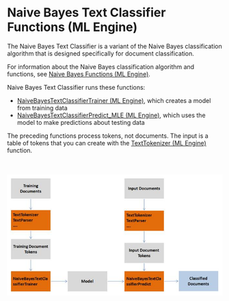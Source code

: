 <html><head></head><body id="hgc1507916729258"><h1 class="title topictitle1" id="ariaid-title1">Naive Bayes Text Classifier Functions (ML Engine)</h1><div class="body conbody"><div class="section" id="hgc1507916729258__section_N1000E_N1000C_N10001">
<p class="p">The Naive Bayes Text Classifier is a variant of the Naive Bayes classification algorithm that is designed specifically for document classification.</p>
<p class="p">For information about the Naive Bayes classification algorithm and functions, see <a href="xhl1570134681012.md">Naive Bayes Functions (ML Engine)</a>.</p>
<p class="p">Naive Bayes Text Classifier runs these functions:</p>
<ul class="ul" id="hgc1507916729258__ul_sgl_vy2_n1b">
<li class="li"><a href="rqb1558538329353.md#umc1507760750165">NaiveBayesTextClassifierTrainer (ML Engine)</a>, which creates a model from training data</li>
<li class="li"><a href="guv1541533763626.md#erm1507322198819">NaiveBayesTextClassifierPredict_MLE (ML Engine)</a>, which uses the model to make predictions about testing data</li></ul>
<p class="p">The preceding functions process tokens, not documents. The input is a table of tokens that you can create with the <a href="vxn1558537001391.md#cqz1507574499386">TextTokenizer (ML Engine)</a> function.</p><div class="fig fignone" id="hgc1507916729258__fig_a2t_fyt_nw"><div class="caption"></div><br clear="none"></br><img class="image" id="hgc1507916729258__image_rv1_gyt_nw" src="urw1466004993516.png" alt="How Machine Learning Engine functions TextTokenizer, TextParse, NaiveBayesTextClassifierTrainer, and NaiveBayesTextClassifierPredict work together"></img><br clear="none"></br></div></div></div>
